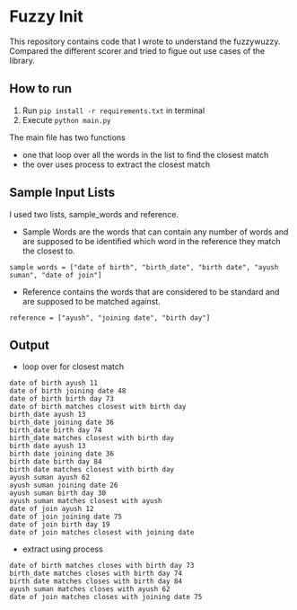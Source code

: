 # Fuzzy Init
This repository contains code that I wrote to understand the fuzzywuzzy. 
Compared the different scorer and tried to figue out use cases of the library.
 
## How to run

1. Run ```pip install -r requirements.txt``` in terminal
2. Execute ```python main.py``` 

The main file has two functions 
- one that loop over all the words in the list to find the closest match
- the over uses process to extract the closest match

## Sample Input Lists
I used two lists, sample_words and reference. 
- Sample Words are the words that can contain any number of words and are supposed to be identified which word in the reference they match the closest to.

```sample words = ["date of birth", "birth_date", "birth date", "ayush suman", "date of join"]```

- Reference contains the words that are considered to be standard and are supposed to be matched against.

```reference = ["ayush", "joining date", "birth day"]```

## Output

- loop over for closest match 
```  
date of birth ayush 11
date of birth joining date 48
date of birth birth day 73
date of birth matches closest with birth day
birth_date ayush 13
birth_date joining date 36
birth_date birth day 74
birth_date matches closest with birth day
birth date ayush 13
birth date joining date 36
birth date birth day 84
birth date matches closest with birth day
ayush suman ayush 62
ayush suman joining date 26
ayush suman birth day 30
ayush suman matches closest with ayush
date of join ayush 12
date of join joining date 75
date of join birth day 19
date of join matches closest with joining date
```

- extract using process

```
date of birth matches closes with birth day 73
birth_date matches closes with birth day 74
birth date matches closes with birth day 84
ayush suman matches closes with ayush 62
date of join matches closes with joining date 75
```


